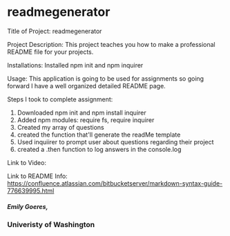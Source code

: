 # readmegenerator
Title of Project:
readmegenerator

Project Description:
This project teaches you how to make a professional README file for your projects.


Installations:
Installed npm init and npm inquirer

Usage:
This application is going to be used for assignments so going forward I have a well organized detailed README page.

Steps I took to complete assignment:
1. Downloaded npm init and npm install inquirer
2. Added npm modules: require fs, require inquirer
3. Created my array of questions
4. created the function that'll generate the readMe template
5. Used inquiirer to prompt user about questions regarding their project
6. created a .then function to log answers in the console.log 

<!-- ![README Generator](https://github.com/emilygoeres/readmegenerator/blob/master/readme.PNG)  -->

Link to Video:

Link to README Info:
https://confluence.atlassian.com/bitbucketserver/markdown-syntax-guide-776639995.html

##### Emily Goeres, 
### Univeristy of Washington